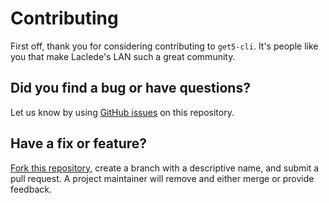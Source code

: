 # Contributing

First off, thank you for considering contributing to `get5-cli`. It's people like you that make
Laclede's LAN such a great community.

## Did you find a bug or have questions?

Let us know by using [GitHub issues](https://github.com/LacledesLAN/get5-cli/issues) on this
repository.

## Have a fix or feature?

[Fork this repository](https://help.github.com/articles/fork-a-repo), create a branch with a
descriptive name, and submit a pull request. A project maintainer will remove and either merge or
provide feedback.

